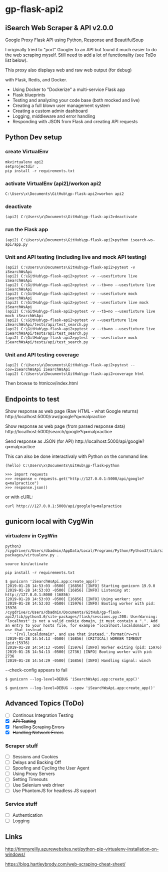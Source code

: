 # gp-flask-api2

## iSearch Web Scraper & API v2.0.0

Google Proxy Flask API using Python, Response and BeautifulSoup

I originally tried to "port" Googler to an API but found it much easier to do the web scraping myself.  Still need to add a lot of functionality (see ToDo list below).

This proxy also displays web and raw web output (for debug)

with Flask, Redis, and Docker.

- Using Docker to "Dockerize" a multi-service Flask app
- Flask blueprints
- Testing and analyzing your code base (both mocked and live)
- Creating a full blown user management system
- Creating a custom admin dashboard
- Logging, middleware and error handling
- Responding with JSON from Flask and creating API requests

## Python Dev setup

### create VirtualEnv

```
mkvirtualenv api2
setprojectdir .
pip install -r requirements.txt
```

### activate VirtualEnv (api2)/workon api2

```
C:\Users\x\Documents\GitHub\gp-flask-api2>workon api2
```

### deactivate

```
(api2) C:\Users\x\Documents\GitHub\gp-flask-api2>deactivate
```

### run the Flask app

```
(api2) C:\Users\x\Documents\GitHub\gp-flask-api2>python isearch-ws-api/app.py
```

### Unit and API testing (including live and mock API testing)

```
(api2) C:\Users\x\Documents\GitHub\gp-flask-api2>pytest -v iSearchWsApi
(api2) C:\GitHub\gp-flask-api2>pytest -v --usesfixture live iSearchWsApi
(api2) C:\GitHub\gp-flask-api2>pytest -v --tb=no --usesfixture live iSearchWsApi
(api2) C:\GitHub\gp-flask-api2>pytest -v --usesfixture mock iSearchWsApi
(api2) C:\GitHub\gp-flask-api2>pytest -v --usesfixture live mock iSearchWsApi
(api2) C:\GitHub\gp-flask-api2>pytest -v --tb=no --usesfixture live mock iSearchWsApi
(api2) C:\GitHub\gp-flask-api2>pytest -v --usesfixture live iSearchWsApi/tests/api/test_search.py
(api2) C:\GitHub\gp-flask-api2>pytest -v --tb=no --usesfixture live iSearchWsApi/tests/api/test_search.py
(api2) C:\GitHub\gp-flask-api2>pytest -v --usesfixture mock iSearchWsApi/tests/api/test_search.py
```

### Unit and API testing coverage

```
(api2) C:\Users\x\Documents\GitHub\gp-flask-api2>pytest --cov=iSearchWsApi iSearchWsApi
(api2) C:\Users\x\Documents\GitHub\gp-flask-api2>coverage html
```

Then browse to htmlcov/index.html

## Endpoints to test

Show response as web page (Raw HTML - what Google returns)
http://localhost:5000/raw/google?q=malpractice

Show response as web page (from parsed response data)
http://localhost:5000/search/google?q=malpractice

Send response as JSON (for API)
http://localhost:5000/api/google?q=malpractice

This can also be done interactivaly with Python on the command line:
```
(hello) C:\Users\x\Documents\GitHub\gp-flask>python

>>> import requests
>>> response = requests.get("http://127.0.0.1:5000/api/google?q=malpractice")
>>> response.json()
```
or with cURL:
```
curl http:///127.0.0.1:5000/api/google?q=malpractice
```

## gunicorn local with CygWin
### virtualenv in CygWin
```
python3 /cygdrive/c/Users/dbadmin/AppData/Local/Programs/Python/Python37/Lib/site-packages/virtualenv.py .

source bin/activate

pip install -r requirements.txt

```

```
$ gunicorn 'iSearchWsApi.app:create_app()'
[2019-01-28 14:53:03 -0500] [16856] [INFO] Starting gunicorn 19.9.0
[2019-01-28 14:53:03 -0500] [16856] [INFO] Listening at: http://127.0.0.1:8000 (16856)
[2019-01-28 14:53:03 -0500] [16856] [INFO] Using worker: sync
[2019-01-28 14:53:03 -0500] [15976] [INFO] Booting worker with pid: 15976
/cygdrive/c/Users/dbadmin/Documents/GitHub/gp-flask-api2/lib/python3.6/site-packages/flask/sessions.py:208: UserWarning: "localhost" is not a valid cookie domain, it must contain a ".". Add an entry to your hosts file, for example "localhost.localdomain", and use that instead.
  ' "{rv}.localdomain", and use that instead.'.format(rv=rv)
[2019-01-28 14:54:13 -0500] [16856] [CRITICAL] WORKER TIMEOUT (pid:15976)
[2019-01-28 14:54:13 -0500] [15976] [INFO] Worker exiting (pid: 15976)
[2019-01-28 14:54:13 -0500] [2736] [INFO] Booting worker with pid: 2736
[2019-01-28 14:54:29 -0500] [16856] [INFO] Handling signal: winch
```

--check-config appears to fail

```
$ gunicorn --log-level=DEBUG 'iSearchWsApi.app:create_app()'
```

```
$ gunicorn --log-level=DEBUG --spew 'iSearchWsApi.app:create_app()'
```

## Advanced Topics (ToDo)

- [ ] Continous Integration Testing
- [x] ~~API Testing~~
- [x] ~~Handling Scraping Errors~~
- [x] ~~Handling Network Errors~~

### Scraper stuff
- [ ] Sessions and Cookies
- [ ] Delays and Backing Off
- [ ] Spoofing and Cycling the User Agent
- [ ] Using Proxy Servers
- [ ] Setting Timeouts
- [ ] Use Selenium web driver
- [ ] Use PhantomJS for headless JS support

### Service stuff
- [ ] Authentication
- [ ] Logging

## Links

http://timmyreilly.azurewebsites.net/python-pip-virtualenv-installation-on-windows/

https://blog.hartleybrody.com/web-scraping-cheat-sheet/


